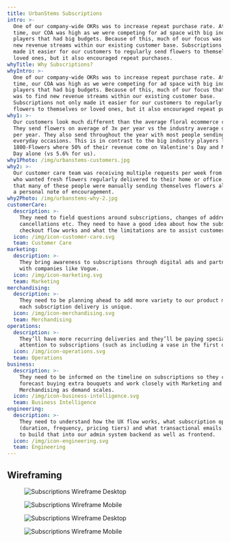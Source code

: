 ```yaml
---
title: UrbanStems Subscriptions
intro: >-
  One of our company-wide OKRs was to increase repeat purchase rate. At that
  time, our COA was high as we were competing for ad space with big industry
  players that had big budgets. Because of this, much of our focus was to find
  new revenue streams within our existing customer base. Subscriptions not only
  made it easier for our customers to regularly send flowers to themselves or
  loved ones, but it also encouraged repeat purchases.
whyTitle: Why Subscriptions?
whyIntro: >-
  One of our company-wide OKRs was to increase repeat purchase rate. At that
  time, our COA was high as we were competing for ad space with big industry
  players that had big budgets. Because of this, much of our focus that quarter
  was to find new revenue streams within our existing customer base.
  Subscriptions not only made it easier for our customers to regularly send
  flowers to themselves or loved ones, but it also encouraged repeat purchases.
why1: >-
  Our customers look much different than the average floral ecommerce customer.
  They send flowers on average of 3x per year vs the industry average of 1.5x
  per year. They also send throughout the year with most people sending for
  everyday occasions. This is in contrast to the big industry players like
  1800-Flowers where 50% of their revenue come on Valentine's Day and Mother's
  Day alone (vs 5.6% for us).
why1Photo: /img/urbanstems-customers.jpg
why2: >-
  Our customer care team was receiving multiple requests per week from customers
  who wanted fresh flowers regularly delivered to their home or office. We found
  that many of these people were manually sending themselves flowers along with
  a personal note of encouragement.
why2Photo: /img/urbanstems-why-2.jpg
customerCare:
  description: >-
    They need to field questions around subscriptions, changes of address,
    cancellations etc. They need to have a good idea about how the subscription
    checkout flow works and what the limitations are to assist customers.
  icon: /img/icon-customer-care.svg
  team: Customer Care
marketing:
  description: >-
    They bring awareness to subscriptions through digital ads and partnerships
    with companies like Vogue.
  icon: /img/icon-marketing.svg
  team: Marketing
merchandising:
  description: >-
    They need to be planning ahead to add more variety to our product mix so
    each subscription delivery is unique. 
  icon: /img/icon-merchandising.svg
  team: Merchandising
operations:
  description: >-
    They’ll have more recurring deliveries and they’ll be paying special
    attention to subscriptions (such as including a vase in the first delivery).
  icon: /img/icon-operations.svg
  team: Operations
business:
  description: >-
    They need to be informed on the timeline on subscriptions so they can
    forecast buying extra bouquets and work closely with Marketing and
    Merchandising as demand scales.
  icon: /img/icon-business-intelligence.svg
  team: Business Intelligence
engineering:
  description: >-
    They need to understand how the UX flow works, what subscription options are
    (duration, frequency, pricing tiers) and what transactional emails we need
    to build that into our admin system backend as well as frontend.
  icon: /img/icon-engineering.svg
  team: Engineering
---
```

## Wireframing

<figure>

![Subscriptions Wireframe Desktop](/img/urbanstems-subscriptions-wire-desktop.jpg)

![Subscriptions Wireframe Mobile](/img/urbanstems-subscriptions-wire-mobile.jpg)

</figure>
<figure>

![Subscriptions Wireframe Desktop](/img/urbanstems-subscriptions-wire-desktop2.jpg)

![Subscriptions Wireframe Mobile](/img/urbanstems-subscriptions-wire-mobile2.jpg)

</figure>

